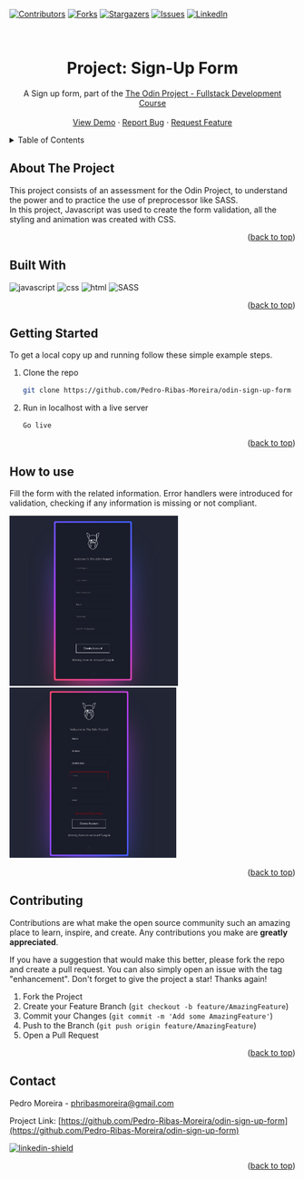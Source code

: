 <!-- Improved compatibility of back to top link: See: https://github.com/othneildrew/Best-README-Template/pull/73 -->

<a name="readme-top"></a>

<!--
*** Thanks for checking out the Best-README-Template. If you have a suggestion
*** that would make this better, please fork the repo and create a pull request
*** or simply open an issue with the tag "enhancement".
*** Don't forget to give the project a star!
*** Thanks again! Now go create something AMAZING! :D
-->

<!-- PROJECT SHIELDS -->
<!--
*** I'm using markdown "reference style" links for readability.
*** Reference links are enclosed in brackets [ ] instead of parentheses ( ).
*** See the bottom of this document for the declaration of the reference variables
*** for contributors-url, forks-url, etc. This is an optional, concise syntax you may use.
*** https://www.markdownguide.org/basic-syntax/#reference-style-links
-->

[![Contributors][contributors-shield]](https://github.com/Pedro-Ribas-Moreira/odin-sign-up-form/graphs/contributors)
[![Forks][forks-shield]](https://github.com/Pedro-Ribas-Moreira/odin-sign-up-form/network/members)
[![Stargazers][stars-shield]](https://github.com/Pedro-Ribas-Moreira/odin-sign-up-form/stargazers)
[![Issues][issues-shield]](https://github.com/Pedro-Ribas-Moreira/odin-sign-up-form/issues)
[![LinkedIn][linkedin-shield]](https://www.linkedin.com/in/pedroh-moreira/)

<!-- [![MIT License][license-shield]][license-url] -->

<!-- PROJECT LOGO -->
<br />
<div align="center">
  <!-- <a href="https://github.com/Pedro-Ribas-Moreira/odin-sign-up-form">
    <img src="images/logo.png" alt="Logo" width="80" height="80">
  </a> -->

<h1 align="center">Project: Sign-Up Form</h1>

  <p align="center">
    A Sign up form, part of the <a target="_blank" href="https://www.theodinproject.com/lessons/node-path-intermediate-html-and-css-sign-up-form#introduction">The Odin Project - Fullstack Development Course </a> 
    <br />
    <!-- <a href="https://github.com/Pedro-Ribas-Moreira/odin-sign-up-form"><strong>Explore the docs »</strong></a> -->
    <!-- <br /> -->
    <br />
    <a href="https://pedro-ribas-moreira.github.io/odin-calculator/">View Demo</a>
    ·
    <a href="https://github.com/Pedro-Ribas-Moreira/odin-sign-up-form/issues">Report Bug</a>
    ·
    <a href="https://github.com/Pedro-Ribas-Moreira/odin-sign-up-form/issues">Request Feature</a>
  </p>
</div>

<!-- TABLE OF CONTENTS -->
<details>
  <summary>Table of Contents</summary>
  <ol>
    <li>
      <a href="#about-the-project">About The Project</a>
    </li>
    <li><a href="#built-with">Built With</a></li>
    <li>
      <a href="#getting-started">Getting Started</a>
      <!-- <ul> -->
        <!-- <li><a href="#prerequisites">Prerequisites</a></li> -->
        <!-- <li><a href="#installation">Installation</a></li> -->
      <!-- </ul> -->
    </li>
    <li><a href="#usage">Usage</a></li>
    <!-- <li><a href="#roadmap">Roadmap</a></li> -->
    <li><a href="#contributing">Contributing</a></li>
    <!-- <li><a href="#license">License</a></li> -->
    <li><a href="#contact">Contact</a></li>
    <!-- <li><a href="#acknowledgments">Acknowledgments</a></li> -->
  </ol>
</details>

<!-- ABOUT THE PROJECT -->

## About The Project

<!-- [![Product Name Screen Shot][product-screenshot]](https://example.com) -->
<p>This project consists of an assessment for the Odin Project, to understand the power and to practice the use of preprocessor like SASS.
<br>
In this project, Javascript was used to create the form validation, all the styling and animation was created with CSS.

</p>
<!-- Here's a blank template to get started: To avoid retyping too much info. Do a search and replace with your text editor for the following: `Pedro-Ribas-Moreira`, `odin-foundations-rock-paper-scissors`, `twitter_handle`, `linkedin_username`, `email_client`, `email`, `Calculator`, `project_description` -->

<p align="right">(<a href="#readme-top">back to top</a>)</p>

## Built With

![javascript]
![css]
![html]
![SASS]

<!-- - [![Next][next.js]][next-url]
- [![React][react.js]][react-url]
- [![Vue][vue.js]][vue-url]
- [![Angular][angular.io]][angular-url]
- [![Svelte][svelte.dev]][svelte-url]
- [![Laravel][laravel.com]][laravel-url]
- [![Bootstrap][bootstrap.com]][bootstrap-url]
- [![JQuery][jquery.com]][jquery-url] -->

<p align="right">(<a href="#readme-top">back to top</a>)</p>

<!-- GETTING STARTED -->

## Getting Started

<!-- This is an example of how you may give instructions on setting up your project locally. -->

To get a local copy up and running follow these simple example steps.

<!-- ### Prerequisites

This is an example of how to list things you need to use the software and how to install them.

- npm
  ```sh
  npm install npm@latest -g
  ``` -->

<!-- ### Installation -->

<!-- 1. Get a free API Key at [https://example.com](https://example.com) -->

1. Clone the repo
   ```sh
   git clone https://github.com/Pedro-Ribas-Moreira/odin-sign-up-form
   ```
2. Run in localhost with a live server
   ```sh
   Go live
   ```

<p align="right">(<a href="#readme-top">back to top</a>)</p>

<!-- USAGE EXAMPLES -->

## How to use

Fill the form with the related information. Error handlers were introduced for validation, checking if any information is missing or not compliant.

<img src="./assets/form.png" alt="Logo" width="auto" height="300">
<br>
<img src="./assets/errorhandler.png" alt="Logo" width="auto" height="300">

<!-- _For more examples, please refer to the [Documentation](https://example.com)_ -->

<p align="right">(<a href="#readme-top">back to top</a>)</p>

<!-- ROADMAP -->

<!-- ## Roadmap

- [ ] Feature 1
- [ ] Feature 2
- [ ] Feature 3
  - [ ] Nested Feature

See the [open issues](https://github.com/Pedro-Ribas-Moreira/odin-sign-up-form/issues) for a full list of proposed features (and known issues).

<p align="right">(<a href="#readme-top">back to top</a>)</p> -->

<!-- CONTRIBUTING -->

## Contributing

Contributions are what make the open source community such an amazing place to learn, inspire, and create. Any contributions you make are **greatly appreciated**.

If you have a suggestion that would make this better, please fork the repo and create a pull request. You can also simply open an issue with the tag "enhancement".
Don't forget to give the project a star! Thanks again!

1. Fork the Project
2. Create your Feature Branch (`git checkout -b feature/AmazingFeature`)
3. Commit your Changes (`git commit -m 'Add some AmazingFeature'`)
4. Push to the Branch (`git push origin feature/AmazingFeature`)
5. Open a Pull Request

<p align="right">(<a href="#readme-top">back to top</a>)</p>

<!-- LICENSE -->

<!-- ## License

Distributed under the MIT License. See `LICENSE.txt` for more information.

<p align="right">(<a href="#readme-top">back to top</a>)</p> -->

<!-- CONTACT -->

## Contact

Pedro Moreira - phribasmoreira@gmail.com

Project Link: [https://github.com/Pedro-Ribas-Moreira/odin-sign-up-form](https://github.com/Pedro-Ribas-Moreira/odin-sign-up-form)

[![linkedin-shield]](https://www.linkedin.com/in/pedroh-moreira/)

<p align="right">(<a href="#readme-top">back to top</a>)</p>

<!-- ACKNOWLEDGMENTS -->

<!-- ## Acknowledgments

- []()
- []()
- []()

<p align="right">(<a href="#readme-top">back to top</a>)</p> -->

<!-- MARKDOWN LINKS & IMAGES -->
<!-- https://www.markdownguide.org/basic-syntax/#reference-style-links -->

[contributors-shield]: https://img.shields.io/github/contributors/Pedro-Ribas-Moreira/odin-foundations-rock-paper-scissors.svg?style=for-the-badge
[contributors-url]: https://github.com/Pedro-Ribas-Moreira/odin-sign-up-form/graphs/contributors
[forks-shield]: https://img.shields.io/github/forks/Pedro-Ribas-Moreira/odin-foundations-rock-paper-scissors.svg?style=for-the-badge
[forks-url]: https://github.com/Pedro-Ribas-Moreira/odin-sign-up-form/network/members
[stars-shield]: https://img.shields.io/github/stars/Pedro-Ribas-Moreira/odin-foundations-rock-paper-scissors.svg?style=for-the-badge
[stars-url]: https://github.com/Pedro-Ribas-Moreira/odin-sign-up-form/stargazers
[issues-shield]: https://img.shields.io/github/issues/Pedro-Ribas-Moreira/odin-foundations-rock-paper-scissors.svg?style=for-the-badge
[issues-url]: https://github.com/Pedro-Ribas-Moreira/odin-sign-up-form/issues
[license-shield]: https://img.shields.io/github/license/Pedro-Ribas-Moreira/odin-foundations-rock-paper-scissors.svg?style=for-the-badge
[license-url]: https://github.com/Pedro-Ribas-Moreira/odin-sign-up-form/blob/master/LICENSE.txt
[linkedin-shield]: https://img.shields.io/badge/-LinkedIn-black.svg?style=for-the-badge&logo=linkedin&colorB=555
[linkedin-url]: https://www.linkedin.com/in/pedroh-moreira/
[product-screenshot]: images/screenshot.png
[next.js]: https://img.shields.io/badge/next.js-000000?style=for-the-badge&logo=nextdotjs&logoColor=white
[next-url]: https://nextjs.org/
[react.js]: https://img.shields.io/badge/React-20232A?style=for-the-badge&logo=react&logoColor=61DAFB
[react-url]: https://reactjs.org/
[vue.js]: https://img.shields.io/badge/Vue.js-35495E?style=for-the-badge&logo=vuedotjs&logoColor=4FC08D
[vue-url]: https://vuejs.org/
[angular.io]: https://img.shields.io/badge/Angular-DD0031?style=for-the-badge&logo=angular&logoColor=white
[angular-url]: https://angular.io/
[svelte.dev]: https://img.shields.io/badge/Svelte-4A4A55?style=for-the-badge&logo=svelte&logoColor=FF3E00
[svelte-url]: https://svelte.dev/
[laravel.com]: https://img.shields.io/badge/Laravel-FF2D20?style=for-the-badge&logo=laravel&logoColor=white
[laravel-url]: https://laravel.com
[bootstrap.com]: https://img.shields.io/badge/Bootstrap-563D7C?style=for-the-badge&logo=bootstrap&logoColor=white
[bootstrap-url]: https://getbootstrap.com
[jquery.com]: https://img.shields.io/badge/jQuery-0769AD?style=for-the-badge&logo=jquery&logoColor=white
[jquery-url]: https://jquery.com
[javascript]: https://img.shields.io/badge/-Javascript-yellow
[css]: https://img.shields.io/badge/-CSS-blue
[html]: https://img.shields.io/badge/-HTML-red
[sass]: https://img.shields.io/badge/-SASS-FF69B4
